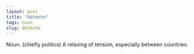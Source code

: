 ```yaml
---
layout: post
title: "Détente"
tags: noun
slug: détente
---
```

Noun. (chiefly politics) A relaxing of tension, especially between countries.
